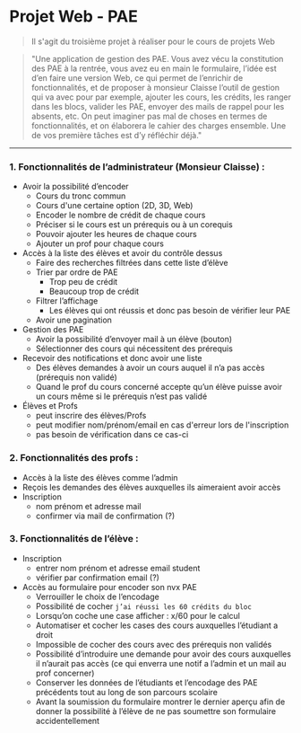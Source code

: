 # Projet Web - PAE

> Il s'agit du troisième projet à réaliser pour le cours de projets Web

> "Une application de gestion des PAE. Vous avez vécu la constitution des PAE à la rentrée, vous avez eu en main le formulaire, l’idée est d’en faire une version Web, ce qui permet de l’enrichir de fonctionnalités, et de proposer à monsieur Claisse l’outil de gestion qui va avec pour par exemple, ajouter les cours, les crédits, les ranger dans les blocs, valider les PAE, envoyer des mails de rappel pour les absents, etc. On peut imaginer pas mal de choses en termes de fonctionnalités, et on élaborera le cahier des charges ensemble. Une de vos première tâches est d’y réfléchir déjà."

***


### 1. Fonctionnalités de l’administrateur (Monsieur Claisse) :
-	Avoir la possibilité d’encoder
     - Cours du tronc commun
     - Cours d'une certaine option (2D, 3D, Web)
     - Encoder le nombre de crédit de chaque cours
     - Préciser si le cours est un prérequis ou à un corequis
     - Pouvoir ajouter les heures de chaque cours
     - Ajouter un prof pour chaque cours
-	Accès à la liste des élèves et avoir du contrôle dessus
     - Faire des recherches filtrées dans cette liste d’élève
     - Trier par ordre de PAE
        - Trop peu de crédit
        - Beaucoup trop de crédit
     - Filtrer l’affichage
        - Les élèves qui ont réussis et donc pas besoin de vérifier leur PAE
     - Avoir une pagination
-	Gestion des PAE
     - Avoir la possibilité d’envoyer mail à un élève (bouton)
     - Sélectionner des cours qui nécessitent des prérequis
-	Recevoir des notifications et donc avoir une liste
     - Des élèves demandes à avoir un cours auquel il n’a pas accès (prérequis non validé)
     - Quand le prof du cours concerné accepte qu’un élève puisse avoir un cours même si le prérequis n’est pas validé
- Élèves et Profs
     - peut inscrire des élèves/Profs
     - peut modifier nom/prénom/email en cas d'erreur lors de l'inscription
     - pas besoin de vérification dans ce cas-ci

### 2. Fonctionnalités des profs :
-	Accès à la liste des élèves comme l’admin
-	Reçois les demandes des élèves auxquelles ils aimeraient avoir accès
- Inscription
     - nom prénom et adresse mail
     - confirmer via mail de confirmation (?)

### 3. Fonctionnalités de l’élève :
- Inscription
     - entrer nom prénom et adresse email student
     - vérifier par confirmation email (?)
-	Accès au formulaire pour encoder son nvx PAE
     - Verrouiller le choix de l’encodage
     - Possibilité de cocher `j’ai réussi les 60 crédits du bloc`
     - Lorsqu’on coche une case afficher :  x/60 pour le calcul
     - Automatiser et cocher les cases des cours auxquelles l’étudiant a droit
     - Impossible de cocher des cours avec des prérequis non validés
     - Possibilité d’introduire une demande pour avoir des cours auxquelles il n’aurait pas accès (ce qui enverra une notif a l’admin et un mail au prof concerner)
     - Conserver les données de l’étudiants et l’encodage des PAE précédents tout au long de son parcours scolaire
     - Avant la soumission du formulaire montrer le dernier aperçu afin de donner la possibilité à l’élève de ne pas soumettre son formulaire accidentellement

